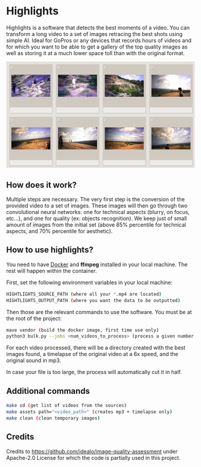 # Highlights

Highlights is a software that detects the best moments of a video. You can transform a long video to a set of images retracing the best shots using simple AI. Ideal for GoPros or any devices that records hours of videos and for which you want to be able to get a gallery of the top quality images as well as storing it at a much lower space toll than with the original format.

<img src="./img/gallery.png" width="700px" />

## How does it work?

Multiple steps are necessary. The very first step is the conversion of the provided video to a set of images. These images will then go through two convolutional neural networks: one for technical aspects (blurry, on focus, etc...), and one for quality (ex: objects recognition). We keep just of small amount of images from the initial set (above 85% percentile for technical aspects, and 70% percentile for aesthetic).

## How to use highlights?

You need to have <a href="https://www.docker.com/">Docker</a> and <b>ffmpeg</b> installed in your local machine. The rest will happen within the container.

First, set the following environment variables in your local machine:

```sh
HIGHTLIGHTS_SOURCE_PATH (where all your *.mp4 are located)
HIGHTLIGHTS_OUTPUT_PATH (where you want the data to be outputted)
```

Then those are the relevant commands to use the software. You must be at the root of the project:

```sh
mave vendor (build the docker image, first time use only)
python3 bulk.py --jobs <num_videos_to_process> (process a given number of videos)
```

For each video processed, there will be a directory created with the best images found, a timelapse of the original video at a 6x speed, and the original sound in mp3.

In case your file is too large, the process will automatically cut it in half.

## Additional commands

```sh
make sd (get list of videos from the sources)
make assets path="<video_path>" (creates mp3 + timelapse only)
make clean (clean temporary images)
```

## Credits

Credits to https://github.com/idealo/image-quality-assessment under Apache-2.0 License for which the code is partially used in this project.
